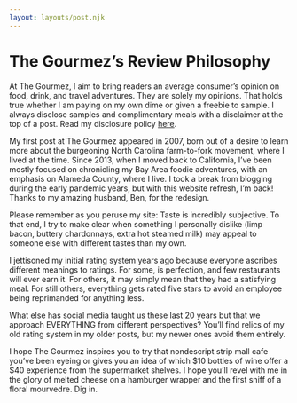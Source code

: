 ```yaml
---
layout: layouts/post.njk
---
```

<h1>The Gourmez’s Review Philosophy</h1>

At The Gourmez, I aim to bring readers an average consumer’s opinion on food, drink, and travel adventures. They are solely my opinions. That holds true whether I am paying on my own dime or given a freebie to sample. I always disclose samples and complimentary meals with a disclaimer at the top of a post. Read my disclosure policy [here](/disclosures).

My first post at The Gourmez appeared in 2007, born out of a desire to learn more about the burgeoning North Carolina farm-to-fork movement, where I lived at the time. Since 2013, when I moved back to California, I’ve been mostly focused on chronicling my Bay Area foodie adventures, with an emphasis on Alameda County, where I live. I took a break from blogging during the early pandemic years, but with this website refresh, I’m back! Thanks to my amazing husband, Ben, for the redesign.

Please remember as you peruse my site: Taste is incredibly subjective. To that end, I try to make clear when something I personally dislike (limp bacon, buttery chardonnays, extra hot steamed milk) may appeal to someone else with different tastes than my own.

I jettisoned my initial rating system years ago because everyone ascribes different meanings to ratings. For some, is perfection, and few restaurants will ever earn it. For others, it may simply mean that they had a satisfying meal. For still others, everything gets rated five stars to avoid an employee being reprimanded for anything less.

What else has social media taught us these last 20 years but that we approach EVERYTHING from different perspectives? You’ll find relics of my old rating system in my older posts, but my newer ones avoid them entirely.

I hope The Gourmez inspires you to try that nondescript strip mall cafe you’ve been eyeing or gives you an idea of which $10 bottles of wine offer a $40 experience from the supermarket shelves. I hope you’ll revel with me in the glory of melted cheese on a hamburger wrapper and the first sniff of a floral mourvedre. Dig in.
